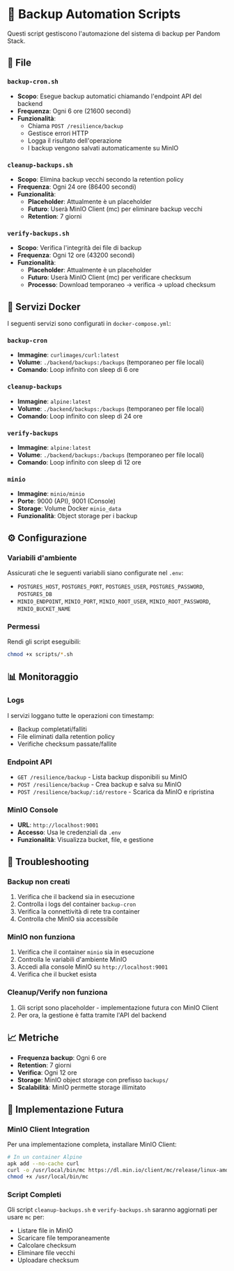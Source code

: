 # 🔄 Backup Automation Scripts

Questi script gestiscono l'automazione del sistema di backup per Pandom Stack.

## 📁 File

### `backup-cron.sh`
- **Scopo**: Esegue backup automatici chiamando l'endpoint API del backend
- **Frequenza**: Ogni 6 ore (21600 secondi)
- **Funzionalità**:
  - Chiama `POST /resilience/backup`
  - Gestisce errori HTTP
  - Logga il risultato dell'operazione
  - I backup vengono salvati automaticamente su MinIO

### `cleanup-backups.sh`
- **Scopo**: Elimina backup vecchi secondo la retention policy
- **Frequenza**: Ogni 24 ore (86400 secondi)
- **Funzionalità**:
  - **Placeholder**: Attualmente è un placeholder
  - **Futuro**: Userà MinIO Client (mc) per eliminare backup vecchi
  - **Retention**: 7 giorni

### `verify-backups.sh`
- **Scopo**: Verifica l'integrità dei file di backup
- **Frequenza**: Ogni 12 ore (43200 secondi)
- **Funzionalità**:
  - **Placeholder**: Attualmente è un placeholder
  - **Futuro**: Userà MinIO Client (mc) per verificare checksum
  - **Processo**: Download temporaneo → verifica → upload checksum

## 🐳 Servizi Docker

I seguenti servizi sono configurati in `docker-compose.yml`:

### `backup-cron`
- **Immagine**: `curlimages/curl:latest`
- **Volume**: `./backend/backups:/backups` (temporaneo per file locali)
- **Comando**: Loop infinito con sleep di 6 ore

### `cleanup-backups`
- **Immagine**: `alpine:latest`
- **Volume**: `./backend/backups:/backups` (temporaneo per file locali)
- **Comando**: Loop infinito con sleep di 24 ore

### `verify-backups`
- **Immagine**: `alpine:latest`
- **Volume**: `./backend/backups:/backups` (temporaneo per file locali)
- **Comando**: Loop infinito con sleep di 12 ore

### `minio`
- **Immagine**: `minio/minio`
- **Porte**: 9000 (API), 9001 (Console)
- **Storage**: Volume Docker `minio_data`
- **Funzionalità**: Object storage per i backup

## ⚙️ Configurazione

### Variabili d'ambiente
Assicurati che le seguenti variabili siano configurate nel `.env`:
- `POSTGRES_HOST`, `POSTGRES_PORT`, `POSTGRES_USER`, `POSTGRES_PASSWORD`, `POSTGRES_DB`
- `MINIO_ENDPOINT`, `MINIO_PORT`, `MINIO_ROOT_USER`, `MINIO_ROOT_PASSWORD`, `MINIO_BUCKET_NAME`

### Permessi
Rendi gli script eseguibili:
```bash
chmod +x scripts/*.sh
```

## 📊 Monitoraggio

### Logs
I servizi loggano tutte le operazioni con timestamp:
- Backup completati/falliti
- File eliminati dalla retention policy
- Verifiche checksum passate/fallite

### Endpoint API
- `GET /resilience/backup` - Lista backup disponibili su MinIO
- `POST /resilience/backup` - Crea backup e salva su MinIO
- `POST /resilience/backup/:id/restore` - Scarica da MinIO e ripristina

### MinIO Console
- **URL**: `http://localhost:9001`
- **Accesso**: Usa le credenziali da `.env`
- **Funzionalità**: Visualizza bucket, file, e gestione

## 🔧 Troubleshooting

### Backup non creati
1. Verifica che il backend sia in esecuzione
2. Controlla i logs del container `backup-cron`
3. Verifica la connettività di rete tra container
4. Controlla che MinIO sia accessibile

### MinIO non funziona
1. Verifica che il container `minio` sia in esecuzione
2. Controlla le variabili d'ambiente MinIO
3. Accedi alla console MinIO su `http://localhost:9001`
4. Verifica che il bucket esista

### Cleanup/Verify non funziona
1. Gli script sono placeholder - implementazione futura con MinIO Client
2. Per ora, la gestione è fatta tramite l'API del backend

## 📈 Metriche

- **Frequenza backup**: Ogni 6 ore
- **Retention**: 7 giorni
- **Verifica**: Ogni 12 ore
- **Storage**: MinIO object storage con prefisso `backups/`
- **Scalabilità**: MinIO permette storage illimitato

## 🚀 Implementazione Futura

### MinIO Client Integration
Per una implementazione completa, installare MinIO Client:
```bash
# In un container Alpine
apk add --no-cache curl
curl -o /usr/local/bin/mc https://dl.min.io/client/mc/release/linux-amd64/mc
chmod +x /usr/local/bin/mc
```

### Script Completi
Gli script `cleanup-backups.sh` e `verify-backups.sh` saranno aggiornati per usare `mc` per:
- Listare file in MinIO
- Scaricare file temporaneamente
- Calcolare checksum
- Eliminare file vecchi
- Uploadare checksum 